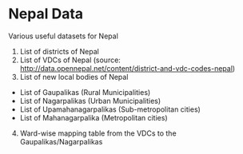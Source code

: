 # Nepal Data
Various useful datasets for Nepal

1. List of districts of Nepal
2. List of VDCs of Nepal (source: http://data.opennepal.net/content/district-and-vdc-codes-nepal)
3. List of new local bodies of Nepal
  - List of Gaupalikas (Rural Municipalities)
  - List of Nagarpalikas (Urban Municipalities)
  - List of Upamahanagarpalikas (Sub-metropolitan cities)
  - List of Mahanagarpalika (Metropolitan cities)
4. Ward-wise mapping table from the VDCs to the Gaupalikas/Nagarpalikas

